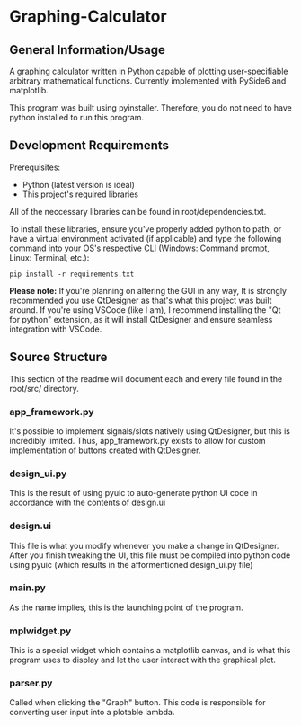 # Graphing-Calculator

## General Information/Usage
A graphing calculator written in Python capable of plotting user-specifiable arbitrary mathematical functions. Currently implemented with PySide6 and matplotlib.

This program was built using pyinstaller. Therefore, you do not need to have python installed to run this program.

## Development Requirements
Prerequisites:
- Python (latest version is ideal) 
- This project's required libraries

All of the neccessary libraries can be found in root/dependencies.txt.

To install these libraries, ensure you've properly added python to path, or have a virtual environment activated (if applicable) and type the following command into your OS's respective CLI (Windows: Command prompt, Linux: Terminal, etc.):
```
pip install -r requirements.txt
```

**Please note:** If you're planning on altering the GUI in any way, It is strongly recommended you use QtDesigner as that's what this project was built around. If you're using VSCode (like I am), I recommend installing the "Qt for python" extension, as it will install QtDesigner and ensure seamless integration with VSCode.



## Source Structure
This section of the readme will document each and every file found in the root/src/ directory.

### app_framework.py
It's possible to implement signals/slots natively using QtDesigner, but this is incredibly limited. Thus, app_framework.py exists to allow for custom implementation of buttons created with QtDesigner.

### design_ui.py
This is the result of using pyuic to auto-generate python UI code in accordance with the contents of design.ui

### design.ui
This file is what you modify whenever you make a change in QtDesigner. After you finish tweaking the UI, this file must be compiled into python code using pyuic (which results in the afformentioned design_ui.py file)

### main.py
As the name implies, this is the launching point of the program.

### mplwidget.py
This is a special widget which contains a matplotlib canvas, and is what this program uses to display and let the user interact with the graphical plot.

### parser.py
Called when clicking the "Graph" button. This code is responsible for converting user input into a plotable lambda.
